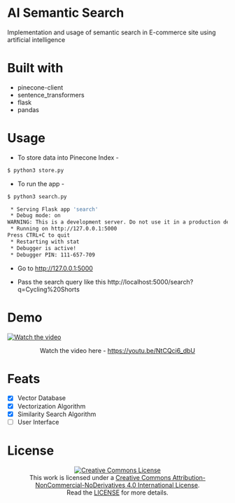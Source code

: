 # AI Semantic Search
Implementation and usage of semantic search in E-commerce site using artificial intelligence

# Built with
- pinecone-client
- sentence_transformers
- flask
- pandas

# Usage

- To store data into Pinecone Index -
```sh
$ python3 store.py
```

- To run the app -
```sh
$ python3 search.py

 * Serving Flask app 'search'
 * Debug mode: on
WARNING: This is a development server. Do not use it in a production deployment. Use a production WSGI server instead.
 * Running on http://127.0.0.1:5000
Press CTRL+C to quit
 * Restarting with stat
 * Debugger is active!
 * Debugger PIN: 111-657-709
```

- Go to http://127.0.0.1:5000

- Pass the search query like this
http://localhost:5000/search?q=Cycling%20Shorts

# Demo
[![Watch the video](https://i3.ytimg.com/vi/NtCQci6_dbU/maxresdefault.jpg)](https://youtu.be/NtCQci6_dbU)

<p align='center'> Watch the video here - <a href='https://youtu.be/NtCQci6_dbU'>https://youtu.be/NtCQci6_dbU</a></p>

# Feats
- [x] Vector Database
- [x] Vectorization Algorithm
- [x] Similarity Search Algorithm
- [ ] User Interface

# License
<p align="center">
<a rel="license" href="http://creativecommons.org/licenses/by-nc-nd/4.0/"><img alt="Creative Commons License" style="border-width:0" src="https://i.creativecommons.org/l/by-nc-nd/4.0/88x31.png" /></a><br />This work is licensed under a <a rel="license" href="http://creativecommons.org/licenses/by-nc-nd/4.0/">Creative Commons Attribution-NonCommercial-NoDerivatives 4.0 International License</a>.<br/>
Read the <a href="./LICENSE">LICENSE</a> for more details.
</p>
